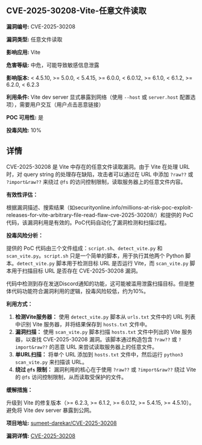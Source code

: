 ## CVE-2025-30208-Vite-任意文件读取

**漏洞编号:** CVE-2025-30208

**漏洞类型:** 任意文件读取

**影响应用:** Vite

**危害等级:** 中危，可能导致敏感信息泄露

**影响版本:** < 4.5.10, >= 5.0.0, < 5.4.15, >= 6.0.0, < 6.0.12, >= 6.1.0, < 6.1.2, >= 6.2.0, < 6.2.3

**利用条件:** Vite dev server 显式暴露到网络（使用 `--host` 或 `server.host` 配置选项），需要用户交互（用户点击恶意链接）

**POC 可用性:** 是

**投毒风险:** 10%

## 详情

CVE-2025-30208 是 Vite 中存在的任意文件读取漏洞。由于 Vite 在处理 URL 时，对 query string 的处理存在缺陷，攻击者可以通过在 URL 中添加 `?raw??` 或 `?import&raw??` 来绕过 `@fs` 的访问控制限制，读取服务器上的任意文件内容。

**有效性评估：**

根据漏洞描述、搜索结果（如securityonline.info/millions-at-risk-poc-exploit-releases-for-vite-arbitrary-file-read-flaw-cve-2025-30208/）和提供的 PoC 代码，该漏洞利用是有效的。PoC代码自动化了漏洞检测和扫描过程。

**投毒风险分析：**

提供的 PoC 代码由三个文件组成：`script.sh`、`detect_vite.py` 和 `scan_vite.py`。`script.sh` 只是一个简单的脚本，用于执行其他两个 Python 脚本。`detect_vite.py` 脚本用于检测目标 URL 是否运行 Vite，而 `scan_vite.py` 脚本用于扫描目标 URL 是否存在 CVE-2025-30208 漏洞。

代码中检测到存在发送Discord通知的功能，这可能被滥用泄露扫描目标。但是整体代码功能符合漏洞利用的逻辑，投毒风险较低，约为10%。

**利用方式：**

1.  **检测Vite服务器：** 使用 `detect_vite.py` 脚本从 `urls.txt` 文件中的 URL 列表中识别 Vite 服务器，并将结果保存到 `hosts.txt` 文件中。
2.  **漏洞扫描：** 使用 `scan_vite.py` 脚本扫描 `hosts.txt` 文件中列出的 Vite 服务器，以查找 CVE-2025-30208 漏洞。该脚本通过构造包含 `?raw??` 或 `?import&raw??` 的恶意 URL 来尝试读取服务器上的任意文件。
3.  **单URL扫描：** 将单个 URL 添加到 `hosts.txt` 文件中，然后运行 `python3 scan_vite.py` 来扫描该 URL。
4.  **绕过 `@fs` 限制：** 漏洞利用的核心在于使用 `?raw??` 或 `?import&raw??` 绕过 Vite 的 `@fs` 访问控制限制，从而读取受保护的文件。

**缓解措施：**

升级到 Vite 的修复版本（>= 6.2.3, >= 6.1.2, >= 6.0.12, >= 5.4.15, >= 4.5.10）。避免将 Vite dev server 暴露到公网。


**项目地址:** [sumeet-darekar/CVE-2025-30208](https://github.com/sumeet-darekar/CVE-2025-30208)

**漏洞详情:** [CVE-2025-30208](https://nvd.nist.gov/vuln/detail/CVE-2025-30208)